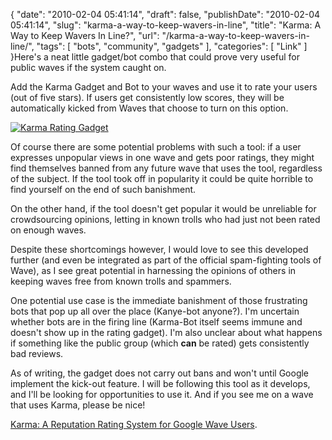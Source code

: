 {
    "date": "2010-02-04 05:41:14",
    "draft": false,
    "publishDate": "2010-02-04 05:41:14",
    "slug": "karma-a-way-to-keep-wavers-in-line",
    "title": "Karma: A Way to Keep Wavers In Line?",
    "url": "\/karma-a-way-to-keep-wavers-in-line\/",
    "tags": [
        "bots",
        "community",
        "gadgets"
    ],
    "categories": [
        "Link"
    ]
}Here's a neat little gadget/bot combo that could prove very useful for
public waves if the system caught on.

Add the Karma Gadget and Bot to your waves and use it to rate your users
(out of five stars). If users get consistently low scores, they will be
automatically kicked from Waves that choose to turn on this option.

[![Karma Rating Gadget](//turbo.geekorium.com.au/images/karma.png)\
](http://wave-samples-gallery.appspot.com/about_app?app_id=100001)

Of course there are some potential problems with such a tool: if a user
expresses unpopular views in one wave and gets poor ratings, they might
find themselves banned from any future wave that uses the tool,
regardless of the subject. If the tool took off in popularity it could
be quite horrible to find yourself on the end of such banishment.

On the other hand, if the tool doesn't get popular it would be
unreliable for crowdsourcing opinions, letting in known trolls who had
just not been rated on enough waves.

Despite these shortcomings however, I would love to see this developed
further (and even be integrated as part of the official spam-fighting
tools of Wave), as I see great potential in harnessing the opinions of
others in keeping waves free from known trolls and spammers.

One potential use case is the immediate banishment of those frustrating
bots that pop up all over the place (Kanye-bot anyone?). I'm uncertain
whether bots are in the firing line (Karma-Bot itself seems immune and
doesn't show up in the rating gadget). I'm also unclear about what
happens if something like the public group (which **can** be rated) gets
consistently bad reviews.

As of writing, the gadget does not carry out bans and won't until Google
implement the kick-out feature. I will be following this tool as it
develops, and I'll be looking for opportunities to use it. And if you
see me on a wave that uses Karma, please be nice!

[Karma: A Reputation Rating System for Google Wave
Users](http://wave-samples-gallery.appspot.com/about_app?app_id=100001).